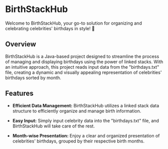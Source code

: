 # BirthStackHub

Welcome to BirthStackHub, your go-to solution for organizing and celebrating celebrities' birthdays in style! 🎉

## Overview

BirthStackHub is a Java-based project designed to streamline the process of managing and displaying birthdays using the power of linked stacks. With an intuitive approach, this project reads input data from the "birthdays.txt" file, creating a dynamic and visually appealing representation of celebrities' birthdays sorted by month.

## Features

- **Efficient Data Management:** BirthStackHub utilizes a linked stack data structure to efficiently organize and manage birth information.

- **Easy Input:** Simply input celebrity data into the "birthdays.txt" file, and BirthStackHub will take care of the rest.

- **Month-wise Presentation:** Enjoy a clear and organized presentation of celebrities' birthdays, grouped by their respective birth months.
